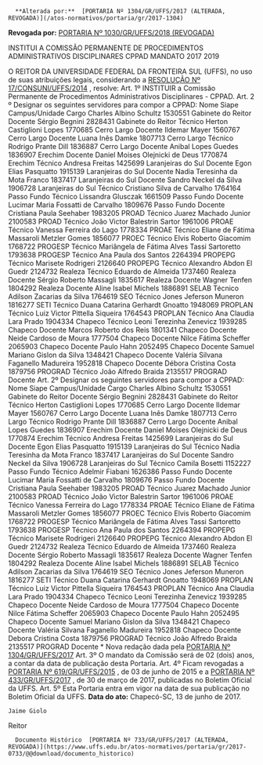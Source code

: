       **Alterada por:**  [PORTARIA Nº 1304/GR/UFFS/2017 (ALTERADA, REVOGADA)](/atos-normativos/portaria/gr/2017-1304) 

 **Revogada por:**  [PORTARIA Nº 1030/GR/UFFS/2018 (REVOGADA)](/atos-normativos/portaria/gr/2018-1030) 

   INSTITUI A COMISSÃO PERMANENTE DE PROCEDIMENTOS ADMINISTRATIVOS DISCIPLINARES CPPAD MANDATO 2017 2019  

 O REITOR DA UNIVERSIDADE FEDERAL DA FRONTEIRA SUL (UFFS), no uso de suas atribuições legais, considerando a [RESOLUÇÃO Nº 17/CONSUNI/UFFS/2014](https://www.uffs.edu.br/atos-normativos/resolucao/consuni/2014-0017)  , resolve:  Art. 1º INSTITUIR a Comissão Permanente de Procedimentos Administrativos Disciplinares - CPPAD.  Art. 2 º Designar os seguintes servidores para compor a CPPAD:      Nome    Siape    Campus/Unidade    Cargo      Charles Albino Schultz    1530551    Gabinete do Reitor    Docente      Sérgio Begnini    2828431    Gabinete do Reitor    Técnico      Herton Castiglioni Lopes    1770685    Cerro Largo    Docente      Ildemar Mayer    1560767    Cerro Largo    Docente      Luana Inês Damke    1807713    Cerro Largo    Técnico      Rodrigo Prante Dill    1836887    Cerro Largo    Docente      Anibal Lopes Guedes    1836907    Erechim    Docente      Daniel Moises Olejnicki de Deus    1770874    Erechim    Técnico      Andresa Freitas    1425699    Laranjeiras do Sul    Docente      Egon Elias Pasquatto    1915139    Laranjeiras do Sul    Docente      Nadia Teresinha da Mota Franco    1837417    Laranjeiras do Sul    Docente      Sandro Neckel da Silva    1906728    Laranjeiras do Sul    Técnico      Cristiano Silva de Carvalho    1764164    Passo Fundo    Técnico      Lissandra Glusczak    1661509    Passo Fundo    Docente      Lucimar Maria Fossatti de Carvalho    1809676    Passo Fundo    Docente      Cristiana Paula Seehaber    1983205    PROAD    Técnico      Juarez Machado Junior    2100583    PROAD    Técnico      João Victor Balestrin Sartor    1961006    PROAE    Técnico      Vanessa Ferreira do Lago    1778334    PROAE    Técnico      Eliane de Fátima Massaroli Metzler Gomes    1856077    PROEC    Técnico      Elvis Roberto Giacomim    1768722    PROGESP    Técnico      Mariângela de Fátima Alves Tassi Sartoretto    1793638    PROGESP    Técnico      Ana Paula dos Santos    2264394    PROPEPG    Técnico      Marisete Rodrigeri    2126640    PROPEPG    Técnico      Alexandro Abdon El Guedr    2124732    Realeza    Técnico      Eduardo de Almeida    1737460    Realeza    Docente      Sérgio Roberto Massagli    1835617    Realeza    Docente      Wagner Tenfen    1804292    Realeza    Docente      Aline Isabel Michels    1886891    SELAB    Técnico      Adilson Zacarias da Silva    1764619    SEO    Técnico      Jones Jeferson Muneron    1816277    SETI    Técnico      Duana Catarina Gerhardt Gnoatto    1948069    PROPLAN    Técnico      Luiz Victor Pittella Siqueira    1764543    PROPLAN    Técnico      Ana Claudia Lara Prado    1904334    Chapeco    Técnico      Leoni Terezinha Zenevicz    1939285    Chapeco    Docente      Marcos Roberto dos Reis    1801341    Chapeco    Docente      Neide Cardoso de Moura    1777504    Chapeco    Docente      Nilce Fátima Scheffer    2065903    Chapeco    Docente      Paulo Hahn    2052495    Chapeco    Docente      Samuel Mariano Gislon da Silva    1348421    Chapeco    Docente      Valéria Silvana Faganello Madureira    1952818    Chapeco    Docente      Débora Cristina Costa    1879756    PROGRAD    Técnico      João Alfredo Braida    2135517    PROGRAD    Docente          Art. 2º Designar os seguintes servidores para compor a CPPAD:      Nome    Siape    Campus/Unidade    Cargo      Charles Albino Schultz    1530551    Gabinete do Reitor    Docente      Sérgio Begnini    2828431    Gabinete do Reitor    Técnico      Herton Castiglioni Lopes    1770685    Cerro Largo    Docente      Ildemar Mayer    1560767    Cerro Largo    Docente      Luana Inês Damke    1807713    Cerro Largo    Técnico      Rodrigo Prante Dill    1836887    Cerro Largo    Docente      Anibal Lopes Guedes    1836907    Erechim    Docente      Daniel Moises Olejnicki de Deus    1770874    Erechim    Técnico      Andresa Freitas    1425699    Laranjeiras do Sul    Docente      Egon Elias Pasquatto    1915139    Laranjeiras do Sul    Técnico      Nadia Teresinha da Mota Franco    1837417    Laranjeiras do Sul    Docente      Sandro Neckel da Silva    1906728    Laranjeiras do Sul    Técnico      Camila Bosetti    1152227    Passo Fundo    Técnico      Adelmir Fiabani    1626386    Passo Fundo    Docente      Lucimar Maria Fossatti de Carvalho    1809676    Passo Fundo    Docente      Cristiana Paula Seehaber    1983205    PROAD    Técnico      Juarez Machado Junior    2100583    PROAD    Técnico      João Victor Balestrin Sartor    1961006    PROAE    Técnico      Vanessa Ferreira do Lago    1778334    PROAE    Técnico      Eliane de Fátima Massaroli Metzler Gomes    1856077    PROEC    Técnico      Elvis Roberto Giacomim    1768722    PROGESP    Técnico      Mariângela de Fátima Alves Tassi Sartoretto    1793638    PROGESP    Técnico      Ana Paula dos Santos    2264394    PROPEPG    Técnico      Marisete Rodrigeri    2126640    PROPEPG    Técnico      Alexandro Abdon El Guedr    2124732    Realeza    Técnico      Eduardo de Almeida    1737460    Realeza    Docente      Sérgio Roberto Massagli    1835617    Realeza    Docente      Wagner Tenfen    1804292    Realeza    Docente      Aline Isabel Michels    1886891    SELAB    Técnico      Adilson Zacarias da Silva    1764619    SEO    Técnico      Jones Jeferson Muneron    1816277    SETI    Técnico      Duana Catarina Gerhardt Gnoatto    1948069    PROPLAN    Técnico      Luiz Victor Pittella Siqueira    1764543    PROPLAN    Técnico      Ana Claudia Lara Prado    1904334    Chapeco    Técnico      Leoni Terezinha Zenevicz    1939285    Chapeco    Docente      Neide Cardoso de Moura    1777504    Chapeco    Docente      Nilce Fátima Scheffer    2065903    Chapeco    Docente      Paulo Hahn    2052495    Chapeco    Docente      Samuel Mariano Gislon da Silva    1348421    Chapeco    Docente      Valéria Silvana Faganello Madureira    1952818    Chapeco    Docente      Debora Cristina Costa    1879756    PROGRAD    Técnico      João Alfredo Braida    2135517    PROGRAD    Docente      * Nova redação dada pela [PORTARIA Nº 1304/GR/UFFS/2017](https://www.uffs.edu.br/atos-normativos/portaria/gr/2017-1304)   Art. 3º O mandato da Comissão será de 02 (dois) anos, a contar da data de publicação desta Portaria.  Art. 4º Ficam revogadas a [PORTARIA Nº 619/GR/UFFS/2015](https://www.uffs.edu.br/atos-normativos/portaria/gr/2015-0619)  , de 03 de junho de 2015 e a [PORTARIA Nº 433/GR/UFFS/2017](https://www.uffs.edu.br/atos-normativos/portaria/gr/2017-0433)  , de 30 de março de 2017, publicadas no Boletim Oficial da UFFS.  Art. 5º Esta Portaria entra em vigor na data de sua publicação no Boletim Oficial da UFFS.         **Data do ato:** Chapecó-SC, 13 de junho de 2017.   
 

    Jaime Giolo   
 Reitor 

      Documento Histórico  [PORTARIA Nº 733/GR/UFFS/2017 (ALTERADA, REVOGADA)](https://www.uffs.edu.br/atos-normativos/portaria/gr/2017-0733/@@download/documento_historico)     
      